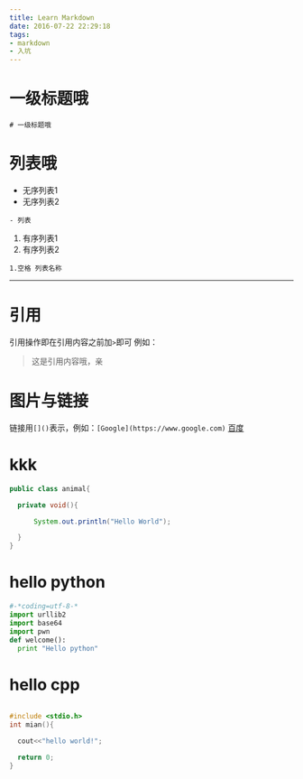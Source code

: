 ```yaml
---
title: Learn Markdown
date: 2016-07-22 22:29:18
tags:
- markdown
- 入坑
---
```

# 一级标题哦
`# 一级标题哦`
# 列表哦
- 无序列表1
- 无序列表2

`- 列表`
  1. 有序列表1
  2. 有序列表2

`1.空格 列表名称`
***
# 引用
引用操作即在引用内容之前加`>`即可
例如：
> 这是引用内容哦，亲

# 图片与链接
链接用`[]()`表示，例如：`[Google](https://www.google.com)`
[百度](https://www.baidu.com)

# kkk
``` java
public class animal{

  private void(){

      System.out.println("Hello World");

  }
}

  ```
# hello python

``` python
#-*coding=utf-8-*
import urllib2
import base64
import pwn
def welcome():
  print "Hello python"

```
# hello cpp
``` cpp

#include <stdio.h>
int mian(){

  cout<<"hello world!";

  return 0;
}  
 ```
